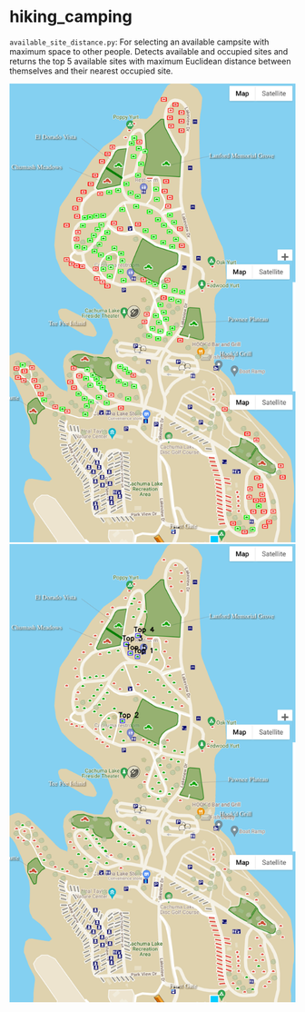 # hiking_camping

`available_site_distance.py`: For selecting an available campsite with maximum space to other people. Detects available and occupied sites and returns the top 5 available sites with maximum Euclidean distance between themselves and their nearest occupied site.

![Site Detection](https://github.com/nankivel/hiking_camping/blob/main/data/Debug_Detection.png)![Top 5](https://github.com/nankivel/hiking_camping/blob/main/data/Top_5_Available_Sites.png)